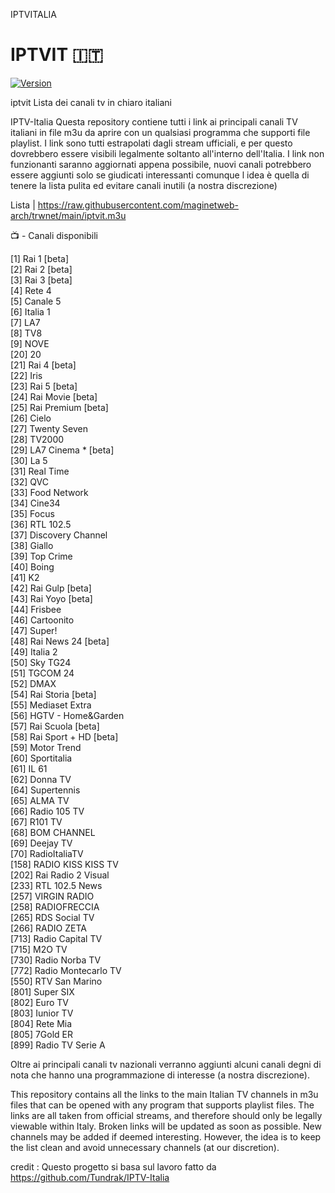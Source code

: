 IPTVITALIA
# IPTVIT 🇮🇹  
[![Version](https://img.shields.io/badge/version-25.10.30-blue.svg)](https://github.com/maginetweb-arch/trwnet)  

iptvit Lista dei canali tv in chiaro italiani

IPTV-Italia
Questa repository contiene tutti i link ai principali canali TV italiani in file m3u da aprire con un qualsiasi programma che supporti file playlist. I link sono tutti estrapolati dagli stream ufficiali, e per questo dovrebbero essere visibili legalmente soltanto all'interno dell'Italia.  I link non funzionanti saranno aggiornati appena possibile, nuovi canali potrebbero essere aggiunti solo se giudicati interessanti comunque l idea è quella di tenere la lista pulita ed evitare canali inutili (a nostra discrezione)


Lista | https://raw.githubusercontent.com/maginetweb-arch/trwnet/main/iptvit.m3u


📺 - Canali disponibili 

[1] Rai 1 [beta]   
[2] Rai 2 [beta]  
[3] Rai 3 [beta]  
[4] Rete 4  
[5] Canale 5  
[6] Italia 1  
[7] LA7  
[8] TV8  
[9] NOVE  
[20] 20  
[21] Rai 4 [beta]  
[22] Iris  
[23] Rai 5 [beta]   
[24] Rai Movie [beta]  
[25] Rai Premium [beta]  
[26] Cielo  
[27] Twenty Seven  
[28] TV2000  
[29] LA7 Cinema * [beta]  
[30] La 5  
[31] Real Time  
[32] QVC  
[33] Food Network  
[34] Cine34  
[35] Focus  
[36] RTL 102.5  
[37] Discovery Channel  
[38] Giallo  
[39] Top Crime  
[40] Boing  
[41] K2  
[42] Rai Gulp [beta]   
[43] Rai Yoyo [beta]    
[44] Frisbee  
[46] Cartoonito  
[47] Super!  
[48] Rai News 24 [beta]  
[49] Italia 2  
[50] Sky TG24  
[51] TGCOM 24  
[52] DMAX  
[54] Rai Storia [beta]  
[55] Mediaset Extra  
[56] HGTV - Home&Garden  
[57] Rai Scuola [beta]  
[58] Rai Sport + HD [beta]  
[59] Motor Trend  
[60] Sportitalia  
[61] IL 61  
[62] Donna TV  
[64] Supertennis  
[65] ALMA TV  
[66] Radio 105 TV  
[67] R101 TV  
[68] BOM CHANNEL  
[69] Deejay TV  
[70] RadioItaliaTV  
[158] RADIO KISS KISS TV  
[202] Rai Radio 2 Visual  
[233] RTL 102.5 News  
[257] VIRGIN RADIO  
[258] RADIOFRECCIA  
[265] RDS Social TV  
[266] RADIO ZETA  
[713] Radio Capital TV  
[715] M2O TV  
[730] Radio Norba TV  
[772] Radio Montecarlo TV  
[550] RTV San Marino  
[801] Super SIX  
[802] Euro TV  
[803] Iunior TV  
[804] Rete Mia  
[805] 7Gold ER  
[899] Radio TV Serie A   

Oltre ai principali canali tv nazionali verranno aggiunti alcuni canali degni di nota che hanno una programmazione di interesse (a nostra discrezione).

This repository contains all the links to the main Italian TV channels in m3u files that can be opened with any program that supports playlist files. The links are all taken from official streams, and therefore should only be legally viewable within Italy. Broken links will be updated as soon as possible. New channels may be added if deemed interesting. However, the idea is to keep the list clean and avoid unnecessary channels (at our discretion).

credit : Questo progetto si basa sul lavoro fatto da https://github.com/Tundrak/IPTV-Italia
